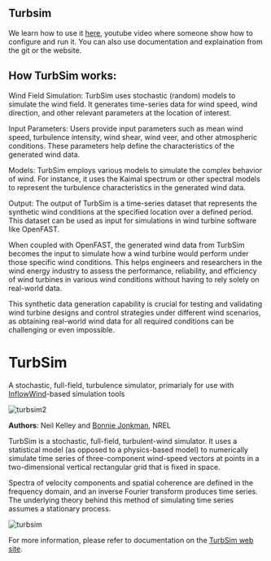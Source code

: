 
## Turbsim

We learn how to use it [here](https://www.youtube.com/watch?v=UTsR-feCNhc), youtube video where someone show how to configure and run it. You can also use documentation and explaination from the git or the website.

## How TurbSim works:

Wind Field Simulation: TurbSim uses stochastic (random) models to simulate the wind field. It generates time-series data for wind speed, wind direction, and other relevant parameters at the location of interest.

Input Parameters: Users provide input parameters such as mean wind speed, turbulence intensity, wind shear, wind veer, and other atmospheric conditions. These parameters help define the characteristics of the generated wind data.

Models: TurbSim employs various models to simulate the complex behavior of wind. For instance, it uses the Kaimal spectrum or other spectral models to represent the turbulence characteristics in the generated wind data.

Output: The output of TurbSim is a time-series dataset that represents the synthetic wind conditions at the specified location over a defined period. This dataset can be used as input for simulations in wind turbine software like OpenFAST.

When coupled with OpenFAST, the generated wind data from TurbSim becomes the input to simulate how a wind turbine would perform under those specific wind conditions. This helps engineers and researchers in the wind energy industry to assess the performance, reliability, and efficiency of wind turbines in various wind conditions without having to rely solely on real-world data.

This synthetic data generation capability is crucial for testing and validating wind turbine designs and control strategies under different wind scenarios, as obtaining real-world wind data for all required conditions can be challenging or even impossible.
# TurbSim
A stochastic, full-field, turbulence simulator, primarialy for use with [InflowWind](https://nwtc.nrel.gov/InflowWind "InflowWind")-based simulation tools 

![turbsim2](https://github.com/Vialladr/Integrator-project-Ferrand-Vialle_Final/assets/146110958/e744aeef-514b-4f47-9809-73f095821b09)


**Authors**: Neil Kelley and [Bonnie Jonkman](mailto:bonnie.jonkman@nrel.gov), NREL

TurbSim is a stochastic, full-field, turbulent-wind simulator. It uses a statistical model (as opposed to a physics-based model) to 
numerically simulate time series of three-component wind-speed vectors at points in a two-dimensional vertical rectangular 
grid that is fixed in space. 

Spectra of velocity components and spatial coherence are defined in the frequency domain, and 
an inverse Fourier transform produces time series. The underlying theory behind this method of 
simulating time series assumes a stationary process.

![turbsim](https://github.com/Vialladr/Integrator-project-Ferrand-Vialle_Final/assets/146110958/bc5cc9bb-2d67-41ad-88eb-f27becd2aa9d)

For more information, please refer to documentation on the [TurbSim web site](https://nwtc.nrel.gov/TurbSim).

